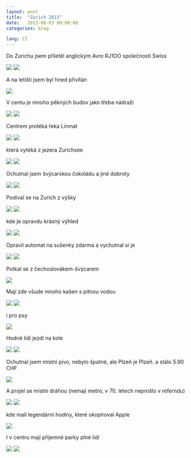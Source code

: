 ```yaml
---
layout: post
title:  "Zurich 2013"
date:   2013-08-03 00:00:00
categories: blog

lang: CZ
---
```


Do Zurichu jsem přiletěl anglickým Avro RJ1OO společnosti Swiss

<img style="max-width:200px" src="https://lh4.googleusercontent.com/TYUPyUwhV9_yLdcatVuiTE3DFZQroHFZ9QWg2L3elxA=w406-h228-p-no">
<img style="max-width:200px" src="https://lh4.googleusercontent.com/biTrUYi_tGO4kMwZMmnPSlX_-2qZzYSP3YCUSoHRnwU=w674-h379-p-no">

A na letišti jsem byl hned přivítán

<img src="https://lh3.googleusercontent.com/6rTNJ-vSH15iVDIFHHhiLeBhcKo9qeWJojezIF_La-k=w675-h379-p-no" style="max-width:200px">

V centu je mnoho pěkných budov jako třeba nádraží

<img src="https://lh5.googleusercontent.com/s29x-5CJs6kMx0Avu13fmXvrHdQJBtsAEG-cUHnYqnU=w336-h189-p-no" style="max-width:200px">
<img src="https://lh6.googleusercontent.com/-q1ABGEfQEGRHbnX9JUJuIbpju5M3IJTj866UXUDOe0=w336-h189-p-no" style="max-width:200px">

Centrem protéká řeka Limnat

<img src="https://lh6.googleusercontent.com/v-0UJjoy5ej1KrkXla2ZCKhdUJEUSwIWzvGPTP6yTU8=w336-h189-p-no" style="max-width:200px">
<img src="https://lh6.googleusercontent.com/-MDdaV6hexAVGeirCUY-DZStvapyDxP2vfmWTEVIJqA=w368-h207-p-no" style="max-width:200px">

která vytéká z jezera Zurichsee

<img src="https://lh6.googleusercontent.com/RxxjV6JC2bVEbLaysiyVtw9tK3N4QELR4C4yBdFWh7A=w321-h180-p-no" style="max-width:200px">
<img style="max-width:200px" src="https://lh6.googleusercontent.com/iFDmwfaIA3tj5jvzuKW_OphF8-qv-wrqYAgqQYd0uQc=w336-h189-p-no"></img>

Ochutnal jsem švýcarskou čokoládu a jiné dobroty

<img src="https://lh5.googleusercontent.com/8gL5282RLG6qx7nyvuCuTPnZyR04z9HaS0lMEz9B-uE=w337-h189-p-no" style="max-width:200px">
<img src="https://lh6.googleusercontent.com/9Iqhiu3YFe2TjXf1rWLFXddZOBOPXWWE7z3QHRCyecM=w336-h189-p-no" style="max-width:200px">

Podíval se na Zurich z výšky

<img src="https://lh4.googleusercontent.com/LqBrijhsxhI3PCqVx93QhWa2_QjmJO4l9AhCMsaKlj8=w406-h228-p-no" style="max-width:200px">
<img src="https://lh4.googleusercontent.com/_XTj4TtfzFmMq-VoUC6I4Zo0LrYZXWzrCGCbgWkaPjQ=w405-h228-p-no" style="max-width:200px">

kde je opravdu krásný výhled

<img src="https://lh6.googleusercontent.com/UKpUUJ4XGjf9XYPgCeuHXvn09yb2jpIvG_d8rUqA8q4=w337-h189-p-no" style="max-width:200px">
<img src="https://lh5.googleusercontent.com/1DTRwypYX9YPJAub7Ubz3GfHg26pfPlt436eZScQps0=w337-h189-p-no" style="max-width:200px">

Opravil automat na sušenky zdarma a vychutnal si je

<img src="https://lh6.googleusercontent.com/tzKws9gqsIdRUgcYEMnxpnYFx3hMWaz7B4Lr7dGiLcQ=w405-h228-p-no" style="max-width:200px">
<img src="https://lh4.googleusercontent.com/-5DnuyCzHij4/Uf0cgFNK2gI/AAAAAAAAOPE/fcLBtz646wo/w336-h189-p-no/IMAG0704.jpg" style="max-width:200px">

Potkal se z čechoslovákem-švýcarem

<img src="https://lh3.googleusercontent.com/Q96xJlpnwDmr-mJqzkisziImujzn8ItWYoDWfYskIuY=w405-h228-p-no" style="max-width:200px">

Mají zde všude mnoho kašen s pitnou vodou

<img src="https://lh3.googleusercontent.com/zm7WL7ofqnR4doRZKZEazNh-z5Pp0Mi_Bs6ubZEcCSM=w337-h189-p-no" style="max-width:200px">
<img src="https://lh5.googleusercontent.com/2bRuGKb7WaowQT3gLXWqF58iuI2YhvsQiXzySVghp_M=w336-h189-p-no" style="max-width:200px">

i pro psy

<img src="https://lh5.googleusercontent.com/N-cefdt7z4fIFJYsqatDHHCghcl0Lb0ZMCEs1bXvL6Q=w336-h189-p-no" style="max-width:200px">

Hodně lidí jezdí na kole

<img src="https://lh4.googleusercontent.com/4CTG2y78vw-L8MkG77b8EWQrNAwoXZ1ZMEBx6IflNbA=w406-h228-p-no" style="max-width:200px">
<img src="https://lh3.googleusercontent.com/gmMHrZWgsh81531XmslisY6nRkFUS6CQmQGUGLzpAAw=w368-h207-p-no" style="max-width:200px">

Ochutnal jsem místní pivo, nebylo špatné, ale Plzeň je Plzeň. a stálo 5.90 CHF

<img src="https://lh4.googleusercontent.com/sHwu7k-POx2RBMqY9mxqU3C_nLi2tLa5cohf9LF5EtA=w336-h189-p-no" style="max-width:200px">

A projel se místní dráhou (nemají metro, v 70. letech neprošlo v referndu)

<img src="https://lh5.googleusercontent.com/oqfINMSCMrtOj15Jatlp-CCzaWyUVJbesfmM4cbHIoo=w405-h228-p-no" style="max-width:200px">
<img src="https://lh4.googleusercontent.com/-aoAoKlw-rLkXl_7_FEFqLanyA-gVI1xqPs6N-VoYUk=w405-h228-p-no" style="max-width:200px">

kde malí legendární hodiny, které okopíroval Apple

<img src="https://lh3.googleusercontent.com/yBIdGdJVkioyhCWZyTi9_yYdDs1OEawkNpCfj_e8BDI=w368-h207-p-no" style="max-width:200px">

I v centru mají příjemné parky plné lidí

<img src="https://lh6.googleusercontent.com/3gtQsPU6-7ig2iMuABvtocV2AlOvtjA9rI7wf93QRDU=w675-h378-p-no" style="max-width:200px">
<img src="https://lh4.googleusercontent.com/vjfgCrk4-IYLJvzaCLnMh43yPkSSOwJbaF4hF21ODsA=w336-h189-p-no" style="max-width:200px">